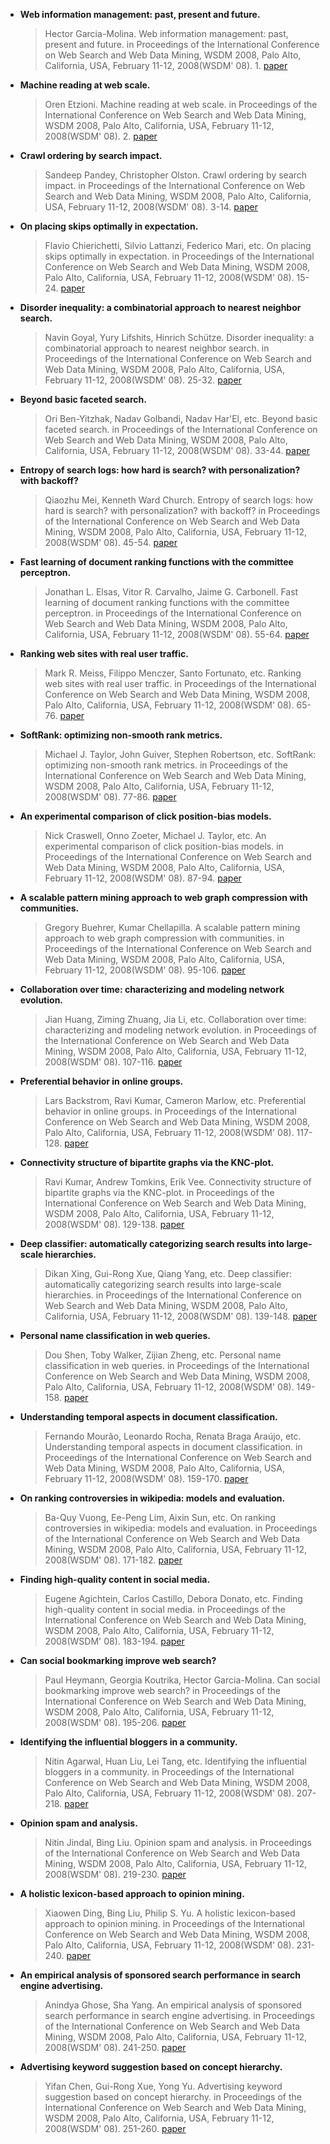 
- **Web information management: past, present and future.**
    > Hector Garcia-Molina. Web information management: past, present and future. in Proceedings of the International Conference on Web Search and Web Data Mining, WSDM 2008, Palo Alto, California, USA, February 11-12, 2008(WSDM' 08). 1. [paper](https://doi.org/10.1145/1341531.1341532)


- **Machine reading at web scale.**
    > Oren Etzioni. Machine reading at web scale. in Proceedings of the International Conference on Web Search and Web Data Mining, WSDM 2008, Palo Alto, California, USA, February 11-12, 2008(WSDM' 08). 2. [paper](https://doi.org/10.1145/1341531.1341533)


- **Crawl ordering by search impact.**
    > Sandeep Pandey, Christopher Olston. Crawl ordering by search impact. in Proceedings of the International Conference on Web Search and Web Data Mining, WSDM 2008, Palo Alto, California, USA, February 11-12, 2008(WSDM' 08). 3-14. [paper](https://doi.org/10.1145/1341531.1341535)


- **On placing skips optimally in expectation.**
    > Flavio Chierichetti, Silvio Lattanzi, Federico Mari, etc. On placing skips optimally in expectation. in Proceedings of the International Conference on Web Search and Web Data Mining, WSDM 2008, Palo Alto, California, USA, February 11-12, 2008(WSDM' 08). 15-24. [paper](https://doi.org/10.1145/1341531.1341537)


- **Disorder inequality: a combinatorial approach to nearest neighbor search.**
    > Navin Goyal, Yury Lifshits, Hinrich Schütze. Disorder inequality: a combinatorial approach to nearest neighbor search. in Proceedings of the International Conference on Web Search and Web Data Mining, WSDM 2008, Palo Alto, California, USA, February 11-12, 2008(WSDM' 08). 25-32. [paper](https://doi.org/10.1145/1341531.1341538)


- **Beyond basic faceted search.**
    > Ori Ben-Yitzhak, Nadav Golbandi, Nadav Har&apos;El, etc. Beyond basic faceted search. in Proceedings of the International Conference on Web Search and Web Data Mining, WSDM 2008, Palo Alto, California, USA, February 11-12, 2008(WSDM' 08). 33-44. [paper](https://doi.org/10.1145/1341531.1341539)


- **Entropy of search logs: how hard is search? with personalization? with backoff?**
    > Qiaozhu Mei, Kenneth Ward Church. Entropy of search logs: how hard is search? with personalization? with backoff? in Proceedings of the International Conference on Web Search and Web Data Mining, WSDM 2008, Palo Alto, California, USA, February 11-12, 2008(WSDM' 08). 45-54. [paper](https://doi.org/10.1145/1341531.1341540)


- **Fast learning of document ranking functions with the committee perceptron.**
    > Jonathan L. Elsas, Vitor R. Carvalho, Jaime G. Carbonell. Fast learning of document ranking functions with the committee perceptron. in Proceedings of the International Conference on Web Search and Web Data Mining, WSDM 2008, Palo Alto, California, USA, February 11-12, 2008(WSDM' 08). 55-64. [paper](https://doi.org/10.1145/1341531.1341542)


- **Ranking web sites with real user traffic.**
    > Mark R. Meiss, Filippo Menczer, Santo Fortunato, etc. Ranking web sites with real user traffic. in Proceedings of the International Conference on Web Search and Web Data Mining, WSDM 2008, Palo Alto, California, USA, February 11-12, 2008(WSDM' 08). 65-76. [paper](https://doi.org/10.1145/1341531.1341543)


- **SoftRank: optimizing non-smooth rank metrics.**
    > Michael J. Taylor, John Guiver, Stephen Robertson, etc. SoftRank: optimizing non-smooth rank metrics. in Proceedings of the International Conference on Web Search and Web Data Mining, WSDM 2008, Palo Alto, California, USA, February 11-12, 2008(WSDM' 08). 77-86. [paper](https://doi.org/10.1145/1341531.1341544)


- **An experimental comparison of click position-bias models.**
    > Nick Craswell, Onno Zoeter, Michael J. Taylor, etc. An experimental comparison of click position-bias models. in Proceedings of the International Conference on Web Search and Web Data Mining, WSDM 2008, Palo Alto, California, USA, February 11-12, 2008(WSDM' 08). 87-94. [paper](https://doi.org/10.1145/1341531.1341545)


- **A scalable pattern mining approach to web graph compression with communities.**
    > Gregory Buehrer, Kumar Chellapilla. A scalable pattern mining approach to web graph compression with communities. in Proceedings of the International Conference on Web Search and Web Data Mining, WSDM 2008, Palo Alto, California, USA, February 11-12, 2008(WSDM' 08). 95-106. [paper](https://doi.org/10.1145/1341531.1341547)


- **Collaboration over time: characterizing and modeling network evolution.**
    > Jian Huang, Ziming Zhuang, Jia Li, etc. Collaboration over time: characterizing and modeling network evolution. in Proceedings of the International Conference on Web Search and Web Data Mining, WSDM 2008, Palo Alto, California, USA, February 11-12, 2008(WSDM' 08). 107-116. [paper](https://doi.org/10.1145/1341531.1341548)


- **Preferential behavior in online groups.**
    > Lars Backstrom, Ravi Kumar, Cameron Marlow, etc. Preferential behavior in online groups. in Proceedings of the International Conference on Web Search and Web Data Mining, WSDM 2008, Palo Alto, California, USA, February 11-12, 2008(WSDM' 08). 117-128. [paper](https://doi.org/10.1145/1341531.1341549)


- **Connectivity structure of bipartite graphs via the KNC-plot.**
    > Ravi Kumar, Andrew Tomkins, Erik Vee. Connectivity structure of bipartite graphs via the KNC-plot. in Proceedings of the International Conference on Web Search and Web Data Mining, WSDM 2008, Palo Alto, California, USA, February 11-12, 2008(WSDM' 08). 129-138. [paper](https://doi.org/10.1145/1341531.1341550)


- **Deep classifier: automatically categorizing search results into large-scale hierarchies.**
    > Dikan Xing, Gui-Rong Xue, Qiang Yang, etc. Deep classifier: automatically categorizing search results into large-scale hierarchies. in Proceedings of the International Conference on Web Search and Web Data Mining, WSDM 2008, Palo Alto, California, USA, February 11-12, 2008(WSDM' 08). 139-148. [paper](https://doi.org/10.1145/1341531.1341552)


- **Personal name classification in web queries.**
    > Dou Shen, Toby Walker, Zijian Zheng, etc. Personal name classification in web queries. in Proceedings of the International Conference on Web Search and Web Data Mining, WSDM 2008, Palo Alto, California, USA, February 11-12, 2008(WSDM' 08). 149-158. [paper](https://doi.org/10.1145/1341531.1341553)


- **Understanding temporal aspects in document classification.**
    > Fernando Mourão, Leonardo Rocha, Renata Braga Araújo, etc. Understanding temporal aspects in document classification. in Proceedings of the International Conference on Web Search and Web Data Mining, WSDM 2008, Palo Alto, California, USA, February 11-12, 2008(WSDM' 08). 159-170. [paper](https://doi.org/10.1145/1341531.1341554)


- **On ranking controversies in wikipedia: models and evaluation.**
    > Ba-Quy Vuong, Ee-Peng Lim, Aixin Sun, etc. On ranking controversies in wikipedia: models and evaluation. in Proceedings of the International Conference on Web Search and Web Data Mining, WSDM 2008, Palo Alto, California, USA, February 11-12, 2008(WSDM' 08). 171-182. [paper](https://doi.org/10.1145/1341531.1341556)


- **Finding high-quality content in social media.**
    > Eugene Agichtein, Carlos Castillo, Debora Donato, etc. Finding high-quality content in social media. in Proceedings of the International Conference on Web Search and Web Data Mining, WSDM 2008, Palo Alto, California, USA, February 11-12, 2008(WSDM' 08). 183-194. [paper](https://doi.org/10.1145/1341531.1341557)


- **Can social bookmarking improve web search?**
    > Paul Heymann, Georgia Koutrika, Hector Garcia-Molina. Can social bookmarking improve web search? in Proceedings of the International Conference on Web Search and Web Data Mining, WSDM 2008, Palo Alto, California, USA, February 11-12, 2008(WSDM' 08). 195-206. [paper](https://doi.org/10.1145/1341531.1341558)


- **Identifying the influential bloggers in a community.**
    > Nitin Agarwal, Huan Liu, Lei Tang, etc. Identifying the influential bloggers in a community. in Proceedings of the International Conference on Web Search and Web Data Mining, WSDM 2008, Palo Alto, California, USA, February 11-12, 2008(WSDM' 08). 207-218. [paper](https://doi.org/10.1145/1341531.1341559)


- **Opinion spam and analysis.**
    > Nitin Jindal, Bing Liu. Opinion spam and analysis. in Proceedings of the International Conference on Web Search and Web Data Mining, WSDM 2008, Palo Alto, California, USA, February 11-12, 2008(WSDM' 08). 219-230. [paper](https://doi.org/10.1145/1341531.1341560)


- **A holistic lexicon-based approach to opinion mining.**
    > Xiaowen Ding, Bing Liu, Philip S. Yu. A holistic lexicon-based approach to opinion mining. in Proceedings of the International Conference on Web Search and Web Data Mining, WSDM 2008, Palo Alto, California, USA, February 11-12, 2008(WSDM' 08). 231-240. [paper](https://doi.org/10.1145/1341531.1341561)


- **An empirical analysis of sponsored search performance in search engine advertising.**
    > Anindya Ghose, Sha Yang. An empirical analysis of sponsored search performance in search engine advertising. in Proceedings of the International Conference on Web Search and Web Data Mining, WSDM 2008, Palo Alto, California, USA, February 11-12, 2008(WSDM' 08). 241-250. [paper](https://doi.org/10.1145/1341531.1341563)


- **Advertising keyword suggestion based on concept hierarchy.**
    > Yifan Chen, Gui-Rong Xue, Yong Yu. Advertising keyword suggestion based on concept hierarchy. in Proceedings of the International Conference on Web Search and Web Data Mining, WSDM 2008, Palo Alto, California, USA, February 11-12, 2008(WSDM' 08). 251-260. [paper](https://doi.org/10.1145/1341531.1341564)
